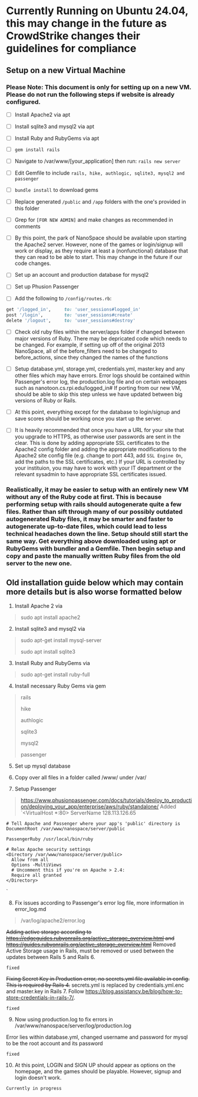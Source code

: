 # Currently Running on Ubuntu 24.04, this may change in the future as CrowdStrike changes their guidelines for compliance

## Setup on a new Virtual Machine

### Please Note: This document is only for setting up on a new VM. Please do not run the following steps if website is already configured.

- [ ] Install Apache2 via apt

- [ ] Install sqlite3 and mysql2 via apt

- [ ] Install Ruby and RubyGems via apt

- [ ] `gem install rails`

- [ ] Navigate to /var/www/[your_application] then run: `rails new server`

- [ ] Edit Gemfile to include `rails, hike, authlogic, sqlite3, mysql2 and passenger`

- [ ] `bundle install` to download gems

- [ ] Replace generated `/public` and `/app` folders with the one's provided in this folder

- [ ] Grep for `[FOR NEW ADMIN]` and make changes as recommended in comments

- [ ] By this point, the park of NanoSpace should be available upon starting the Apache2 server. However, none of the games or login/signup will work or display, as they require at least a (nonfunctional) database that they can read to be able to start. This may change in the future if our code changes.

- [ ] Set up an account and production database for mysql2

- [ ] Set up Phusion Passenger

- [ ] Add the following to `/config/routes.rb`:
```ruby
get '/logged_in',     to: 'user_sessions#logged_in'
post '/login',        to: 'user_sessions#create'
delete '/logout',     to: 'user_sessions#destroy'
```

- [ ] Check old ruby files within the server/apps folder if changed between major versions of Ruby. There may be depricated code which needs to be changed. For example, if setting up off of the original 2013 NanoSpace, all of the before_filters need to be changed to before_actions, since they changed the names of the functions

- [ ] Setup database.yml, storage.yml, credentials.yml, master.key and any other files which may have errors. Error logs should be contained within Passenger's error log, the production.log file and on certain webpages such as nanotoon.cs.rpi.edu/logged_in#
If porting from our new VM, should be able to skip this step unless we have updated between big versions of Ruby or Rails.

- [ ] At this point, everything except for the database to login/signup and save scores should be working once you start up the server.

- [ ] It is heavily recommended that once you have a URL for your site that you upgrade to HTTPS, as otherwise user passwords are sent in the clear. This is done by adding appropriate SSL certificates to the Apache2 config folder and adding the appropriate modifications to the Apache2 site config file (e.g. change to port 443, add `SSL Engine On`, add the paths to the SSL certificates, etc.) If your URL is controlled by your instituion, you may have to work with your IT department or the relevant sysadmin to have appropriate SSL certificates issued.

### Realistically, it may be easier to setup with an entirely new VM without any of the Ruby code at first. This is because performing setup with rails should autogenerate quite a few files. Rather than sift through many of our possibly outdated autogenerated Ruby files, it may be smarter and faster to autogenerate up-to-date files, which could lead to less technical headaches down the line. Setup should still start the same way. Get everything above downloaded using apt or RubyGems with bundler and a Gemfile. Then begin setup and copy and paste the manually written Ruby files from the old server to the new one.


## Old installation guide below which may contain more details but is also worse formatted below

1. Install Apache 2 via
> sudo apt install apache2
2. Install sqlite3 and mysql2 via
> sudo apt-get install mysql-server
> 
> sudo apt install sqlite3
3. Install Ruby and RubyGems via
> sudo apt-get install ruby-full
4. Install necessary Ruby Gems via gem
> rails
>
> hike
>
> authlogic
>
> sqlite3
>
> mysql2
>
> passenger
5. Set up mysql database
> 
6. Copy over all files in a folder called /www/ under /var/

7. Setup Passenger
> https://www.phusionpassenger.com/docs/tutorials/deploy_to_production/deploying_your_app/enterprise/aws/ruby/standalone/
> Added `<VirtualHost *:80>
    ServerName 128.113.126.65

    # Tell Apache and Passenger where your app's 'public' directory is
    DocumentRoot /var/www/nanospace/server/public

    PassengerRuby /usr/local/bin/ruby

    # Relax Apache security settings
    <Directory /var/www/nanospace/server/public>
      Allow from all
      Options -MultiViews
      # Uncomment this if you're on Apache > 2.4:
      Require all granted
    </Directory>
</VirtualHost>`

8. Fix issues according to Passenger's error log file, more information in error_log.md
> /var/log/apache2/error.log
> 
~~Adding active storage according to https://edgeguides.rubyonrails.org/active_storage_overview.html and https://guides.rubyonrails.org/active_storage_overview.html~~
Removed Active Storage usage in Rails, must be removed or used between the updates between Rails 5 and Rails 6.

`fixed`

~~Fixing Secret Key in Production error, no secrets.yml file available in config. This is required by Rails 4.~~ secrets.yml is replaced by credentials.yml.enc and master.key in Rails 7. Follow https://blog.assistancy.be/blog/how-to-store-credentials-in-rails-7/.

`fixed`

9. Now using production.log to fix errors in /var/www/nanospace/server/log/production.log

Error lies within database.yml, changed username and password for mysql to be the root account and its password

`fixed`

10. At this point, LOGIN and SIGN UP should appear as options on the homepage, and the games should be playable. However, signup and login doesn't work.

`Currently in progress`
